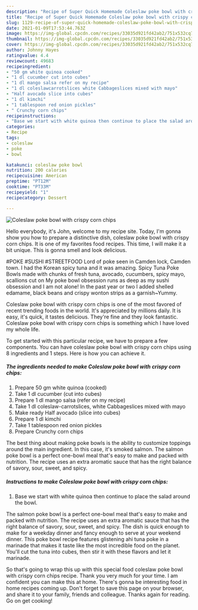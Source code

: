 ```yaml
---
description: "Recipe of Super Quick Homemade Coleslaw poke bowl with crispy corn chips"
title: "Recipe of Super Quick Homemade Coleslaw poke bowl with crispy corn chips"
slug: 1129-recipe-of-super-quick-homemade-coleslaw-poke-bowl-with-crispy-corn-chips
date: 2021-01-09T17:53:44.763Z
image: https://img-global.cpcdn.com/recipes/33035d921fd42ab2/751x532cq70/coleslaw-poke-bowl-with-crispy-corn-chips-recipe-main-photo.jpg
thumbnail: https://img-global.cpcdn.com/recipes/33035d921fd42ab2/751x532cq70/coleslaw-poke-bowl-with-crispy-corn-chips-recipe-main-photo.jpg
cover: https://img-global.cpcdn.com/recipes/33035d921fd42ab2/751x532cq70/coleslaw-poke-bowl-with-crispy-corn-chips-recipe-main-photo.jpg
author: Johnny Hayes
ratingvalue: 4.4
reviewcount: 49683
recipeingredient:
- "50 gm white quinoa cooked"
- "1 dl cucumber cut into cubes"
- "1 dl mango salsa refer on my recipe"
- "1 dl coleslawcarrotslices white Cabbageslices mixed with mayo"
- "Half avocado slice into cubes"
- "1 dl kimchi"
- "1 tablespoon red onion pickles"
- " Crunchy corn chips"
recipeinstructions:
- "Base we start with white quinoa then continue to place the salad around the bowl."
categories:
- Recipe
tags:
- coleslaw
- poke
- bowl

katakunci: coleslaw poke bowl 
nutrition: 200 calories
recipecuisine: American
preptime: "PT12M"
cooktime: "PT33M"
recipeyield: "1"
recipecategory: Dessert

---
```



![Coleslaw poke bowl with crispy corn chips](https://img-global.cpcdn.com/recipes/33035d921fd42ab2/751x532cq70/coleslaw-poke-bowl-with-crispy-corn-chips-recipe-main-photo.jpg)

Hello everybody, it's John, welcome to my recipe site. Today, I'm gonna show you how to prepare a distinctive dish, coleslaw poke bowl with crispy corn chips. It is one of my favorites food recipes. This time, I will make it a bit unique. This is gonna smell and look delicious.

#POKE #SUSHI #STREETFOOD Lord of poke seen in Camden lock, Camden town. I had the Korean spicy tuna and it was amazing. Spicy Tuna Poke Bowls made with chunks of fresh tuna, avocado, cucumbers, spicy mayo, scallions cut on My poke bowl obsession runs as deep as my sushi obsession and I am not alone! In the past year or two I added shelled edamame, black beans and crispy wonton strips as a garnish~Yummy.

Coleslaw poke bowl with crispy corn chips is one of the most favored of recent trending foods in the world. It's appreciated by millions daily. It is easy, it's quick, it tastes delicious. They're fine and they look fantastic. Coleslaw poke bowl with crispy corn chips is something which I have loved my whole life.


To get started with this particular recipe, we have to prepare a few components. You can have coleslaw poke bowl with crispy corn chips using 8 ingredients and 1 steps. Here is how you can achieve it.

<!--inarticleads1-->

##### The ingredients needed to make Coleslaw poke bowl with crispy corn chips:

1. Prepare 50 gm white quinoa (cooked)
1. Take 1 dl cucumber (cut into cubes)
1. Prepare 1 dl mango salsa (refer on my recipe)
1. Take 1 dl coleslaw-carrotslices, white Cabbageslices mixed with mayo
1. Make ready Half avocado (slice into cubes)
1. Prepare 1 dl kimchi
1. Take 1 tablespoon red onion pickles
1. Prepare  Crunchy corn chips


The best thing about making poke bowls is the ability to customize toppings around the main ingredient. In this case, it&#39;s smoked salmon. The salmon poke bowl is a perfect one-bowl meal that&#39;s easy to make and packed with nutrition. The recipe uses an extra aromatic sauce that has the right balance of savory, sour, sweet, and spicy. 

<!--inarticleads2-->

##### Instructions to make Coleslaw poke bowl with crispy corn chips:

1. Base we start with white quinoa then continue to place the salad around the bowl.


The salmon poke bowl is a perfect one-bowl meal that&#39;s easy to make and packed with nutrition. The recipe uses an extra aromatic sauce that has the right balance of savory, sour, sweet, and spicy. The dish is quick enough to make for a weekday dinner and fancy enough to serve at your weekend dinner. This poke bowl recipe features glistening ahi tuna poke in a marinade that makes it taste like the most incredible food on the planet. You&#39;ll cut the tuna into cubes, then stir it with these flavors and let it marinade. 

So that's going to wrap this up with this special food coleslaw poke bowl with crispy corn chips recipe. Thank you very much for your time. I am confident you can make this at home. There's gonna be interesting food in home recipes coming up. Don't forget to save this page on your browser, and share it to your family, friends and colleague. Thanks again for reading. Go on get cooking!
